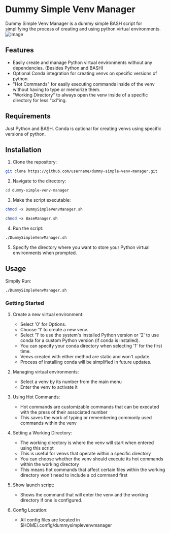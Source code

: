 # Dummy Simple Venv Manager

Dummy Simple Venv Manager is a dummy simple BASH script for simplifying the process of creating and using python virtual environments.
![image](https://github.com/user-attachments/assets/2fbe4d73-a242-481b-bed4-0d73f954e7cb)

## Features

- Easily create and manage Python virtual environments without any dependencies. (Besides Python and BASH)
- Optional Conda integration for creating venvs on specific versions of python.
- "Hot Commands" for easily executing commands inside of the venv without having to type or memorize them.
- "Working Directory" to always open the venv inside of a specific directory for less "cd"ing.

## Requirements

Just Python and BASH. Conda is optional for creating venvs using specific versions of python.

## Installation

1. Clone the repository:
```bash
git clone https://github.com/username/dummy-simple-venv-manager.git
```

2. Navigate to the directory:
```bash
cd dummy-simple-venv-manager
```

3. Make the script executable:
```bash
chmod +x DummySimpleVenvManager.sh
```
```bash
chmod +x BaseManager.sh
```

4. Run the script:
```bash
./DummySimpleVenvManager.sh
```

5. Specify the directory where you want to store your Python virtual environments when prompted.

## Usage

Simpily Run:
```bash
./DummySimpleVenvManager.sh
```

### Getting Started

1. Create a new virtual environment:
   - Select '0' for Options.
   - Choose '1' to create a new venv.
   - Select '1' to use the system's installed Python version or '2' to use conda for a custom Python version (if conda is installed).
   - You can specify your conda directory when selecting '1' for the first time.
   - Venvs created with either method are static and won't update.
   - Process of installing conda will be simplified in future updates.

2. Managing virtual environments:
   - Select a venv by its number from the main menu
   - Enter the venv to activate it

3. Using Hot Commands:
   - Hot commands are customizable commands that can be executed with the press of their associated number
   - This saves the work of typing or remembering commonly used commands within the venv

4. Setting a Working Directory:
   - The working directory is where the venv will start when entered using this script
   - This is useful for venvs that operate within a specific directory
   - You can choose whether the venv should execute its hot commands within the working directory
   - This means hot commands that affect certain files within the working directory won't need to include a cd command first

5. Show launch script:
   - Shows the command that will enter the venv and the working directory if one is configured.

6. Config Location:
   - All config files are located in $HOME/.config/dummysimplevenvmanager
